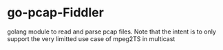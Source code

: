 # go-pcap-Fiddler
golang module to read and parse pcap files.  Note that the intent is to only support the very limitted use case of mpeg2TS in multicast
